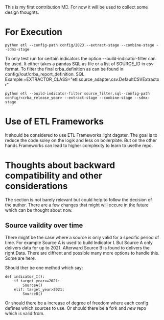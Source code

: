 This is my first contribution MD. 
For now it will be used to collect some design thoughts. 

# For Execution 

```
python etl --config-path config/2023 --extract-stage --combine-stage --sdmx-stage
```
To only test run for certain indicators the option  --build-indicator-filter can be used. 
It either takes a pandas SQL as file or a list of SOURCE_ID in csv format.
To filter the final crba_definition as can be found in config/<year>/out/crba_report_definition.
SQL Example:=EXTRACTOR_CLASS="etl.source_adapter.csv.DefaultCSVExtractor"
```
python etl --build-indicator-filter source_filter.sql--config-path config/<crba_release_year> --extract-stage --combine-stage --sdmx-stage
```
# Use of ETL Frameworks
It should be considered to use ETL Frameworks light dagster. The goal is to reduce the code soley on the logik and less on boilerplate. 
But on the other hands Frameworks can lead to higher complexity to learn to usethe repo. 

# Thoughts about backward compatibility and other considerations
The section is not barely relevant but could help to follow the decision of the author. 
There are a few changes that might will occure in the future which can be thought about now. 

## Source vaildity over time 
There might be the case where a source is only valid for a specific period of time. 
For example Source A is used to build Indicator I. But Source A only delivers data for up to 2021. 
Afterward Source B is found to delivers the right Data. There are diffrent and possible many more options to handle this.
Some are here. 

Should ther be one method which say:

    def indicator_I():
        if target_year<=2021:
            SourceA()
        elif: target_year>2021:
            SourceB()

Or should there be a increase of degree of freedom where each config defines which sources to use. 
Or should there be a fork and *new* repo which is valid from. 

